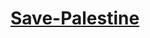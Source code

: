 # [Save-Palestine](https://github.com/LIGMATV/Save-Palestine/blob/main/awesome-palestine.md#awesome-palestine--)
